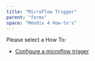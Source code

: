 ```yaml
---
title: "Microflow Trigger"
parent: "forms"
space: "Mendix 4 How-to's"
---
```

Please select a How To:

*   [Configure a microflow trigger](configure-a-microflow-trigger)
